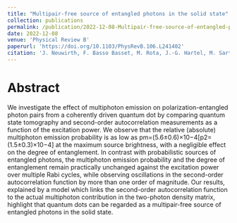 ```yaml
---
title: "Multipair-free source of entangled photons in the solid state"
collection: publications
permalink: /publication/2022-12-08-Multipair-free-source-of-entangled-photons-in-the-solid-state
date: 2022-12-08
venue: 'Physical Review B'
paperurl: 'https://doi.org/10.1103/PhysRevB.106.L241402'
citation: 'J. Neuwirth, F. Basso Basset, M. Rota, J.-G. Hartel, M. Sartison, S. Silva, K. Jöns, A. Rastelli, R. Trotta, Phys. Rev. B 106, L241402 (2022)'
---
```

# Abstract

We investigate the effect of multiphoton emission on polarization-entangled photon pairs from a coherently driven quantum dot by comparing quantum state tomography and second-order autocorrelation measurements as a function of the excitation power. We observe that the relative (absolute) multiphoton emission probability is as low as pm=(5.6±0.6)×10−4[p2=(1.5±0.3)×10−4] at the maximum source brightness, with a negligible effect on the degree of entanglement. In contrast with probabilistic sources of entangled photons, the multiphoton emission probability and the degree of entanglement remain practically unchanged against the excitation power over multiple Rabi cycles, while observing oscillations in the second-order autocorrelation function by more than one order of magnitude. Our results, explained by a model which links the second-order autocorrelation function to the actual multiphoton contribution in the two-photon density matrix, highlight that quantum dots can be regarded as a multipair-free source of entangled photons in the solid state.
